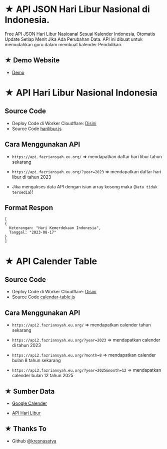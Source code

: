 # ★ API JSON Hari Libur Nasional di Indonesia.
Free API JSON Hari Libur Nasioanal Sesuai Kalender Indonesia, Otomatis Update Setiap Menit Jika Ada Perubahan Data. API ini dibuat untuk memudahkan guru dalam membuat kalender Pendidikan.

## ★ Demo Website

- [Demo](https://arv-fazriansyah.github.io/api-json-hari-libur-nasional-indonesia/)

# ★ API Hari Libur Nasional Indonesia
## Source Code

- Deploy Code di Worker Cloudflare: [Disini](https://dash.cloudflare.com)
- Source Code [harilibur.js](https://raw.githubusercontent.com/arv-fazriansyah/api-json-hari-libur-nasional-indonesia/main/harilibur.js)

## Cara Menggunakan API

- `https://api.fazriansyah.eu.org/` => mendapatkan daftar hari libur tahun sekarang

- `https://api.fazriansyah.eu.org/?year=2023` => mendapatkan daftar hari libur di tahun 2023

- Jika mengakses data API dengan isian array kosong maka (`Data tidak tersedia`)!

## Format Respon
```
[
{
  Keterangan: "Hari Kemerdekaan Indonesia",
  Tanggal: "2023-08-17"
}
]
```

# ★ API Calender Table
## Source Code

- Deploy Code di Worker Cloudflare: [Disini](https://dash.cloudflare.com)
- Source Code [calendar-table.js](https://raw.githubusercontent.com/arv-fazriansyah/api-json-hari-libur-nasional-indonesia/main/calendar-table.js)

## Cara Menggunakan API

- `https://api2.fazriansyah.eu.org/` => mendapatkan calender tahun sekarang

- `https://api2.fazriansyah.eu.org/?year=2023` => mendapatkan calender di tahun 2023

- `https://api2.fazriansyah.eu.org/?month=8` => mendapatkan calender bulan 8 tahun sekarang

- `https://api2.fazriansyah.eu.org/?year=2025&month=12` => mendapatkan calender bulan 12 tahun 2025

## ★ Sumber Data

- [Google Calender](https://calendar.google.com/calendar/u/0/r)

- [API Hari Libur](https://api-harilibur.vercel.app/)

## ★ Thanks To

- Github @[kresnasatya](https://github.com/kresnasatya)
